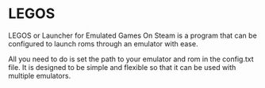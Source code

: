 # LEGOS
LEGOS or Launcher for Emulated Games On Steam is a program that can be configured to launch roms through an emulator with ease.

All you need to do is set the path to your emulator and rom in the config.txt file. It is designed to be simple and flexible so that it can be used with multiple emulators.
